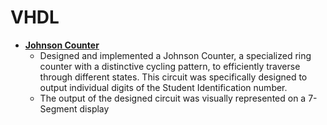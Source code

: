 # VHDL

- <b>[Johnson Counter](https://github.com/aronnod/VHDL/tree/Johnson-Counter) </b>
  - Designed and implemented a Johnson Counter, a specialized ring counter with a distinctive cycling pattern, to efficiently traverse through different states. This circuit was specifically designed to output individual digits of the Student Identification number.
  - The output of the designed circuit was visually represented on a 7-Segment display
